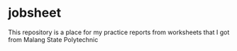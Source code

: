 # jobsheet
This repository is a place for my practice reports from worksheets that I got from Malang State Polytechnic
